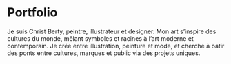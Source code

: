 # Portfolio
Je suis Christ Berty, peintre, illustrateur et designer. Mon art s’inspire des cultures du monde, mêlant symboles et racines à l’art moderne et contemporain. Je crée entre illustration, peinture et mode, et cherche à bâtir des ponts entre cultures, marques et public via des projets uniques.
